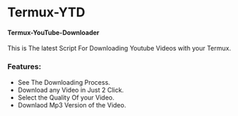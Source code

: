# Termux-YTD
#### Termux-YouTube-Downloader
This is The latest Script For Downloading Youtube Videos with your Termux.
### Features:
- See The Downloading Process.
- Download any Video in Just 2 Click.
- Select the Quality Of your Video.
- Downlaod Mp3 Version of the Video.
